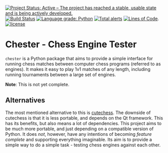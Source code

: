 [![Project Status: Active – The project has reached a stable, usable state and is being actively developed.](http://www.repostatus.org/badges/latest/active.svg)](http://www.repostatus.org/#active)
[![Build Status](https://travis-ci.org/bsamseth/python-chess-engine-tester.svg?branch=master)](https://travis-ci.org/bsamseth/python-chess-engine-tester)
[![Language grade: Python](https://img.shields.io/lgtm/grade/python/g/bsamseth/python-chess-engine-tester.svg?logo=lgtm&logoWidth=18)](https://lgtm.com/projects/g/bsamseth/python-chess-engine-tester/context:python)
[![Total alerts](https://img.shields.io/lgtm/alerts/g/bsamseth/python-chess-engine-tester.svg?logo=lgtm&logoWidth=18)](https://lgtm.com/projects/g/bsamseth/python-chess-engine-tester/alerts/)
[![Lines of Code](https://tokei.rs/b1/github/bsamseth/python-chess-engine-tester)](https://github.com/Aaronepower/tokei).
[![license](https://img.shields.io/badge/license-MIT-blue.svg)](https://github.com/bsamseth/python-chess-engine-tester/blob/master/LICENSE)

# Chester - Chess Engine Tester

`chester` is a Python package that aims to provide a simple interface for running chess matches
between computer chess programs (referred to as engines). It makes it easy to
play 1v1 matches of any length, including running tournaments between a large
set of engines.

__Note__: This is not yet complete.

## Alternatives

The most mentioned alternative to this is
[cutechess](https://github.com/cutechess/cutechess). The downside of cutechess
is that it is less portable, and depends on the Qt framework. This has its
benefits, but also means a lot of dependencies. This project aims to be much
more portable, and just depending on a compatible version of Python. It does
_not_, however, have any intentions of becoming _feature complete_ and
supporting everything imaginable. Its aim is to provide a simple way to do a
simple task - testing chess engines against each other.

